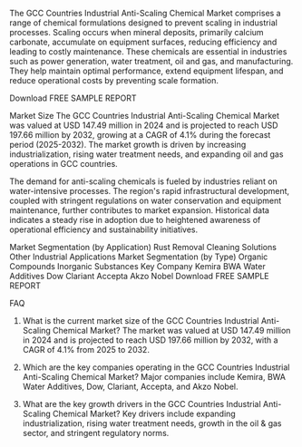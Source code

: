 The GCC Countries Industrial Anti-Scaling Chemical Market comprises a range of chemical formulations designed to prevent scaling in industrial processes. Scaling occurs when mineral deposits, primarily calcium carbonate, accumulate on equipment surfaces, reducing efficiency and leading to costly maintenance. These chemicals are essential in industries such as power generation, water treatment, oil and gas, and manufacturing. They help maintain optimal performance, extend equipment lifespan, and reduce operational costs by preventing scale formation.

Download FREE SAMPLE REPORT

Market Size
The GCC Countries Industrial Anti-Scaling Chemical Market was valued at USD 147.49 million in 2024 and is projected to reach USD 197.66 million by 2032, growing at a CAGR of 4.1% during the forecast period (2025-2032). The market growth is driven by increasing industrialization, rising water treatment needs, and expanding oil and gas operations in GCC countries.

The demand for anti-scaling chemicals is fueled by industries reliant on water-intensive processes. The region's rapid infrastructural development, coupled with stringent regulations on water conservation and equipment maintenance, further contributes to market expansion. Historical data indicates a steady rise in adoption due to heightened awareness of operational efficiency and sustainability initiatives.

Market Segmentation (by Application)
Rust Removal
Cleaning Solutions
Other Industrial Applications
Market Segmentation (by Type)
Organic Compounds
Inorganic Substances
Key Company
Kemira
BWA Water Additives
Dow
Clariant
Accepta
Akzo Nobel
Download FREE SAMPLE REPORT

FAQ
01. What is the current market size of the GCC Countries Industrial Anti-Scaling Chemical Market?
The market was valued at USD 147.49 million in 2024 and is projected to reach USD 197.66 million by 2032, with a CAGR of 4.1% from 2025 to 2032.

02. Which are the key companies operating in the GCC Countries Industrial Anti-Scaling Chemical Market?
Major companies include Kemira, BWA Water Additives, Dow, Clariant, Accepta, and Akzo Nobel.

03. What are the key growth drivers in the GCC Countries Industrial Anti-Scaling Chemical Market?
Key drivers include expanding industrialization, rising water treatment needs, growth in the oil & gas sector, and stringent regulatory norms.
